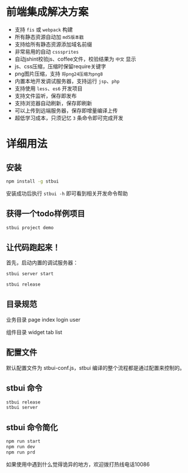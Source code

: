 前端集成解决方案
======

* 支持 ``fis`` 或 ``webpack`` 构建
* 所有静态资源自动加 ``md5版本戳``
* 支持给所有静态资源添加域名前缀
* 非常易用的自动 ``csssprites``
* 自动jshint校验js、coffee文件，校验结果为 ``中文`` 显示
* js、css压缩，压缩时保留require关键字
* png图片压缩，支持 ``将png24压缩为png8``
* 内置本地开发调试服务器，支持运行 ``jsp``、``php``
* 支持使用 ``less``、``es6`` 开发项目
* 支持文件监听，保存即发布
* 支持浏览器自动刷新，保存即刷新
* 可以上传到远端服务器，保存即增量编译上传
* 超低学习成本，只须记忆 ``3`` 条命令即可完成开发

详细用法
=========

## 安装

```bash
npm install -g stbui
```

安装成功后执行 ``stbui -h`` 即可看到相关开发命令帮助


## 获得一个todo样例项目

```bash
stbui project demo
```

## 让代码跑起来！

首先，启动内置的调试服务器：

```bash
stbui server start
```

```bash
stbui release
```


## 目录规范

业务目录
page
    index
    login
    user

组件目录
widget
    tab
    list



## 配置文件

默认配置文件为 stbui-conf.js，stbui 编译的整个流程都是通过配置来控制的。


## stbui 命令

```bash
stbui release
stbui server
```

## stbui 命令简化
```bash
npm run start
npm run dev
npm run prd
```


如果使用中遇到什么觉得诡异的地方，欢迎拨打热线电话10086